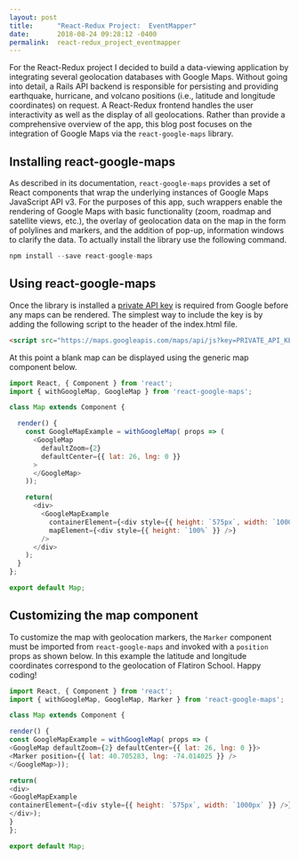 ```yaml
---
layout: post
title:      "React-Redux Project:  EventMapper"
date:       2018-08-24 09:28:12 -0400
permalink:  react-redux_project_eventmapper
---
```


For the React-Redux project I decided to build a data-viewing application by integrating several geolocation databases with Google Maps. Without going into detail, a Rails API backend is responsible for persisting and providing earthquake, hurricane, and volcano positions (i.e., latitude and longitude coordinates) on request. A React-Redux frontend handles the user interactivity as well as the display of all geolocations. Rather than provide a comprehensive overview of the app, this blog post focuses on the integration of Google Maps via the `react-google-maps` library.

## Installing react-google-maps
As described in its documentation, `react-google-maps` provides a set of React components that wrap the underlying instances of Google Maps JavaScript API v3. For the purposes of this app, such wrappers enable the rendering of Google Maps with basic functionality (zoom, roadmap and satellite views, etc.), the overlay of geolocation data on the map in the form of polylines and markers, and the addition of pop-up, information windows to clarify the data. To actually install the library use the following command.
```javascript
npm install --save react-google-maps
```
  
## Using react-google-maps
Once the library is installed a [private API key](https://developers.google.com/maps/documentation/javascript/get-api-key) is required from Google before any maps can be rendered. The simplest way to include the key is by adding the following script to the header of the index.html file.
```html
<script src="https://maps.googleapis.com/maps/api/js?key=PRIVATE_API_KEY"></script>
```
At this point a blank map can be displayed using the generic map component below.
```javascript
import React, { Component } from 'react';
import { withGoogleMap, GoogleMap } from 'react-google-maps';

class Map extends Component {

  render() {
    const GoogleMapExample = withGoogleMap( props => (
      <GoogleMap
        defaultZoom={2}
        defaultCenter={{ lat: 26, lng: 0 }}
      >
      </GoogleMap>
    ));

    return(
      <div>
        <GoogleMapExample
          containerElement={<div style={{ height: `575px`, width: `1000px` }} />}
          mapElement={<div style={{ height: `100%` }} />}
        />
      </div>
    );
  }
};

export default Map;
```
  
## Customizing the map component
To customize the map with geolocation markers, the `Marker` component must be imported from `react-google-maps` and invoked with a `position` props as shown below. In this example the latitude and longitude coordinates correspond to the geolocation of Flatiron School. Happy coding!
```javascript
import React, { Component } from 'react';
import { withGoogleMap, GoogleMap, Marker } from 'react-google-maps';

class Map extends Component {

render() {
const GoogleMapExample = withGoogleMap( props => (
<GoogleMap defaultZoom={2} defaultCenter={{ lat: 26, lng: 0 }}>
<Marker position={{ lat: 40.705283, lng: -74.014025 }} />
</GoogleMap>));

return(
<div>
<GoogleMapExample
containerElement={<div style={{ height: `575px`, width: `1000px` }} />} mapElement={<div style={{ height: `100%` }} />}/>
</div>);
}
};

export default Map;
```
